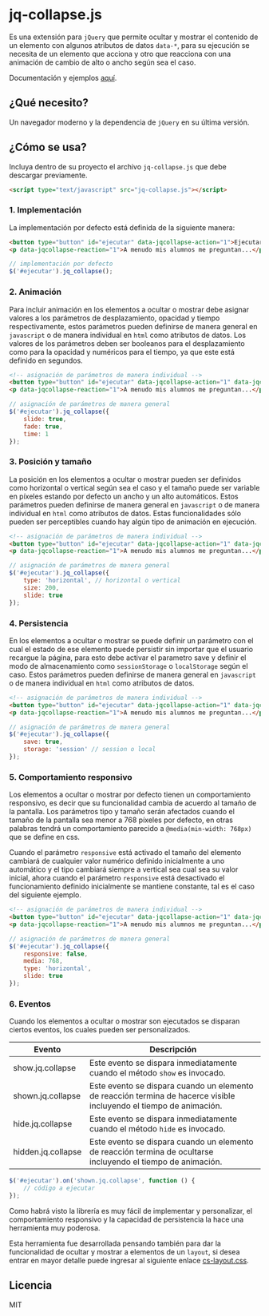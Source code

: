 jq-collapse.js
==============

Es una extensión para `jQuery` que permite ocultar y mostrar el contenido de un elemento con algunos atributos de datos `data-*`, para su ejecución se necesita de un elemento que acciona y otro que reacciona con una animación de cambio de alto o ancho según sea el caso.

Documentación y ejemplos [aquí](https://wilnicho.github.io/jq-collapse.js).

¿Qué necesito?
--------------
Un navegador moderno y la dependencia de `jQuery` en su última versión.

¿Cómo se usa?
-------------
Incluya dentro de su proyecto el archivo `jq-collapse.js` que debe descargar previamente.

```html static
<script type="text/javascript" src="jq-collapse.js"></script>
```

### 1. Implementación
La implementación por defecto está definida de la siguiente manera:

```html static
<button type="button" id="ejecutar" data-jqcollapse-action="1">Ejecutar</button>
<p data-jqcollapse-reaction="1">A menudo mis alumnos me preguntan...</p>
```
```js static
// implementación por defecto
$('#ejecutar').jq_collapse();
```

### 2. Animación
Para incluir animación en los elementos a ocultar o mostrar debe asignar valores a los parámetros de desplazamiento, opacidad y tiempo respectivamente, estos parámetros pueden definirse de manera general en `javascript` o de manera individual en `html` como atributos de datos. Los valores de los parámetros deben ser booleanos para el desplazamiento como para la opacidad y numéricos para el tiempo, ya que este está definido en segundos.

```html static
<!-- asignación de parámetros de manera individual -->
<button type="button" id="ejecutar" data-jqcollapse-action="1" data-jqcollapse-slide="true" data-jqcollapse-fade="true" data-jqcollapse-time="1">Ejecutar</button>
<p data-jqcollapse-reaction="1">A menudo mis alumnos me preguntan...</p>
```
```js static
// asignación de parámetros de manera general
$('#ejecutar').jq_collapse({
    slide: true,
    fade: true,
    time: 1
});
```

### 3. Posición y tamaño
La posición en los elementos a ocultar o mostrar pueden ser definidos como horizontal o vertical según sea el caso y el tamaño puede ser variable en píxeles estando por defecto un ancho y un alto automáticos. Estos parámetros pueden definirse de manera general en `javascript` o de manera individual en `html` como atributos de datos. Estas funcionalidades sólo pueden ser perceptibles cuando hay algún tipo de animación en ejecución.

```html static
<!-- asignación de parámetros de manera individual -->
<button type="button" id="ejecutar" data-jqcollapse-action="1" data-jqcollapse-type="horizontal" data-jqcollapse-size="200">Ejecutar</button>
<p data-jqcollapse-reaction="1">A menudo mis alumnos me preguntan...</p>
```
```js static
// asignación de parámetros de manera general
$('#ejecutar').jq_collapse({
    type: 'horizontal', // horizontal o vertical
    size: 200,
    slide: true
});
```

### 4. Persistencia
En los elementos a ocultar o mostrar se puede definir un parámetro con el cual el estado de ese elemento puede persistir sin importar que el usuario recargue la página, para esto debe activar el parametro save y definir el modo de almacenamiento como `sessionStorage` o `localStorage` según el caso. Estos parámetros pueden definirse de manera general en `javascript` o de manera individual en `html` como atributos de datos.

```html static
<!-- asignación de parámetros de manera individual -->
<button type="button" id="ejecutar" data-jqcollapse-action="1" data-jqcollapse-save="true" data-jqcollapse-storage="session">Ejecutar</button>
<p data-jqcollapse-reaction="1">A menudo mis alumnos me preguntan...</p>
```
```js static
// asignación de parámetros de manera general
$('#ejecutar').jq_collapse({
    save: true,
    storage: 'session' // session o local
});
```

### 5. Comportamiento responsivo
Los elementos a ocultar o mostrar por defecto tienen un comportamiento responsivo, es decir que su funcionalidad cambia de acuerdo al tamaño de la pantalla. Los parámetros tipo y tamaño serán afectados cuando el tamaño de la pantalla sea menor a 768 píxeles por defecto, en otras palabras tendrá un comportamiento parecido a `@media(min-width: 768px)` que se define en css.

Cuando el parámetro `responsive` está activado el tamaño del elemento cambiará de cualquier valor numérico definido inicialmente a uno automático y el tipo cambiará siempre a vertical sea cual sea su valor inicial, ahora cuando el parámetro `responsive` está desactivado el funcionamiento definido inicialmente se mantiene constante, tal es el caso del siguiente ejemplo.

```html static
<!-- asignación de parámetros de manera individual -->
<button type="button" id="ejecutar" data-jqcollapse-action="1" data-jqcollapse-save="true" data-jqcollapse-storage="session">Ejecutar</button>
<p data-jqcollapse-reaction="1">A menudo mis alumnos me preguntan...</p>
```
```js static
// asignación de parámetros de manera general
$('#ejecutar').jq_collapse({
    responsive: false,
    media: 768,
    type: 'horizontal',
    slide: true
});
```

### 6. Eventos
Cuando los elementos a ocultar o mostrar son ejecutados se disparan ciertos eventos, los cuales pueden ser personalizados.

| Evento | Descripción |
| - | - |
| show.jq.collapse | Este evento se dispara inmediatamente cuando el método `show` es invocado. |
| shown.jq.collapse | Este evento se dispara cuando un elemento de reacción termina de hacerce visible incluyendo el tiempo de animación. |
| hide.jq.collapse | Este evento se dispara inmediatamente cuando el método `hide` es invocado. |
| hidden.jq.collapse | Este evento se dispara cuando un elemento de reacción termina de ocultarse incluyendo el tiempo de animación. |

```js static
$('#ejecutar').on('shown.jq.collapse', function () {
    // código a ejecutar
});
```

Como habrá visto la librería es muy fácil de implementar y personalizar, el comportamiento responsivo y la capacidad de persistencia la hace una herramienta muy poderosa.

Esta herramienta fue desarrollada pensando también para dar la funcionalidad de ocultar y mostrar a elementos de un `layout`, si desea entrar en mayor detalle puede ingresar al siguiente enlace [cs-layout.css](https://wilnicho.github.io/cs-layout.css).

Licencia
-------------------------
MIT
